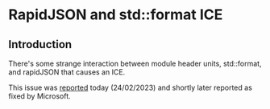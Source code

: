 # RapidJSON and std::format ICE

## Introduction

There's some strange interaction between module header units, std::format, and rapidJSON that causes an ICE.

This issue was [reported](https://developercommunity.visualstudio.com/t/Interaction-between-module-header-unit/10290197) today (24/02/2023) and shortly later reported as fixed by Microsoft.
